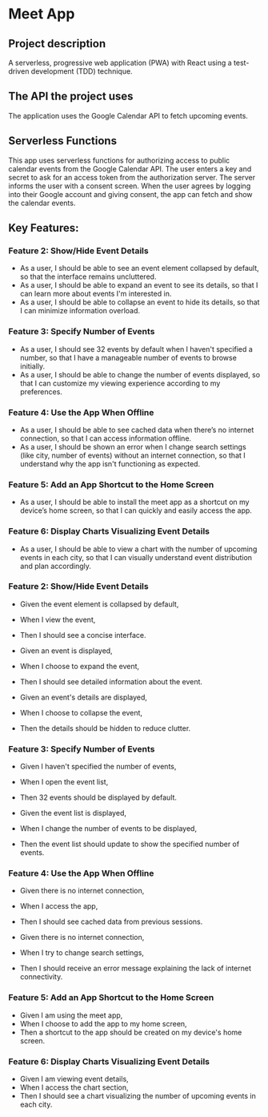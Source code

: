 # Meet App

## Project description
A serverless, progressive web application (PWA) with React using a test-driven development (TDD) technique.

## The API the project uses
The application uses the Google Calendar API to fetch upcoming events.

## Serverless Functions
This app uses serverless functions for authorizing access to public calendar events from the Google Calendar API. The user enters a key and secret to ask for an access token from the authorization server. The server informs the user with a consent screen. When the user agrees by logging into their Google account and giving consent, the app can fetch and show the calendar events.

## Key Features:

### Feature 2: Show/Hide Event Details

- As a user, I should be able to see an event element collapsed by default, so that the interface remains uncluttered.
- As a user, I should be able to expand an event to see its details, so that I can learn more about events I'm interested in.
- As a user, I should be able to collapse an event to hide its details, so that I can minimize information overload.

### Feature 3: Specify Number of Events

- As a user, I should see 32 events by default when I haven't specified a number, so that I have a manageable number of events to browse initially.
- As a user, I should be able to change the number of events displayed, so that I can customize my viewing experience according to my preferences.

### Feature 4: Use the App When Offline

- As a user, I should be able to see cached data when there’s no internet connection, so that I can access information offline.
- As a user, I should be shown an error when I change search settings (like city, number of events) without an internet connection, so that I understand why the app isn't functioning as expected.

### Feature 5: Add an App Shortcut to the Home Screen

- As a user, I should be able to install the meet app as a shortcut on my device’s home screen, so that I can quickly and easily access the app.

### Feature 6: Display Charts Visualizing Event Details

- As a user, I should be able to view a chart with the number of upcoming events in each city, so that I can visually understand event distribution and plan accordingly.


### Feature 2: Show/Hide Event Details

- Given the event element is collapsed by default,
- When I view the event,
- Then I should see a concise interface.

- Given an event is displayed,
- When I choose to expand the event,
- Then I should see detailed information about the event.

- Given an event's details are displayed,
- When I choose to collapse the event,
- Then the details should be hidden to reduce clutter.

### Feature 3: Specify Number of Events

- Given I haven't specified the number of events,
- When I open the event list,
- Then 32 events should be displayed by default.

- Given the event list is displayed,
- When I change the number of events to be displayed,
- Then the event list should update to show the specified number of events.

### Feature 4: Use the App When Offline

- Given there is no internet connection,
- When I access the app,
- Then I should see cached data from previous sessions.

- Given there is no internet connection,
- When I try to change search settings,
- Then I should receive an error message explaining the lack of internet connectivity.

### Feature 5: Add an App Shortcut to the Home Screen

- Given I am using the meet app,
- When I choose to add the app to my home screen,
- Then a shortcut to the app should be created on my device's home screen.

### Feature 6: Display Charts Visualizing Event Details

- Given I am viewing event details,
- When I access the chart section,
- Then I should see a chart visualizing the number of upcoming events in each city.